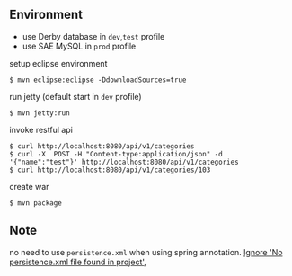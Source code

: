Environment
-----------

- use Derby database in ```dev```,```test``` profile
- use SAE MySQL in ```prod``` profile

setup eclipse environment

	$ mvn eclipse:eclipse -DdownloadSources=true
	
run jetty (default start in ```dev``` profile)

	$ mvn jetty:run
	
invoke restful api

	$ curl http://localhost:8080/api/v1/categories
	$ curl -X  POST -H "Content-type:application/json" -d '{"name":"test"}' http://localhost:8080/api/v1/categories
	$ curl http://localhost:8080/api/v1/categories/103
	
create war

	$ mvn package
	
Note
----
no need to use ```persistence.xml``` when using spring annotation.
[Ignore 'No persistence.xml file found in project'](http://stackoverflow.com/questions/20287026/how-to-tell-eclipse-to-ignore-no-persistence-xml-file-found-in-project),

